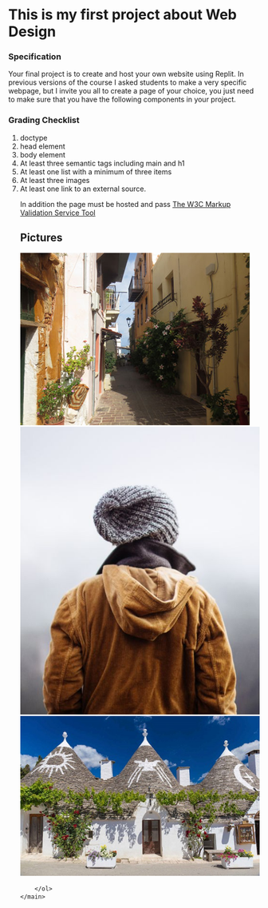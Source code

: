 <!DOCTYPE html>
<html lang="en">
<head>
    <meta charset="UTF-8">
    <meta name="viewport" content="width=device-width, initial-scale=1.0">
    <title>Document</title>
</head>
<body>
    <h1>This is my first project about Web Design</h1>
    <main>
        <h3>Specification</h3>
        <p>Your final project is to create and host your own website using Replit. In previous versions of the course I asked students to make a very specific webpage, but I invite you all to create a page of your choice, you just need to make sure that you have the following components in your project.</p>
        <h3>Grading Checklist</h3>
        <ol>
            <li>doctype</li>
            <li>head element</li>
            <li>body element</li>
            <li>At least three semantic tags including main and h1</li>
            <li>At least one list with a minimum of three items</li>
            <li>At least three images</li>
            <li>At least one link to an external source.</li>
            <p>In addition the page must be hosted and pass <a href="https://validator.w3.org/">The W3C Markup Validation Service Tool</a></p>
            <h2>Pictures</h2>
            <img src="img_chania.jpg" alt="You can't see it bruh?">
            <img src="img_girl.jpg" alt="Are u blind?">
            <img src="pic_trulli.jpg" alt="Poor u!">

        </ol>
    </main>
</body>
</html>
